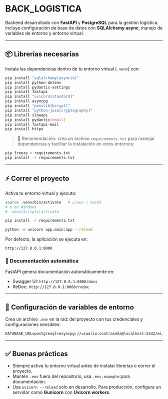 # BACK_LOGISTICA

Backend desarrollado con **FastAPI** y **PostgreSQL** para la gestión logística.  
Incluye configuración de base de datos con **SQLAlchemy async**, manejo de variables de entorno y entorno virtual.

---

## 📦 Librerías necesarias

Instala las dependencias dentro de tu entorno virtual (`.venv`) con:

```bash
pip install "sqlalchemy[asyncio]"
pip install python-dotenv
pip install pydantic-settings
pip install fastapi
pip install "uvicorn[standard]"
pip install asyncpg
pip install "passlib[bcrypt]" 
pip install "python-jose[cryptography]"
pip install slowapi
pip install pydantic[email]
pip install fastapi-mail
pip install httpx


```

> 🔹 Recomendación: crea un archivo `requirements.txt` para manejar dependencias y facilitar la instalación en otros entornos:

```bash
pip freeze > requirements.txt
pip install -r requirements.txt
```

---

## ⚡ Correr el proyecto

Activa tu entorno virtual y ejecuta:

```bash
source .venv/bin/activate   # Linux / macOS
# o en Windows
# .venv\Scripts\activate

pip install -r requirements.txt

python -m uvicorn app.main:app --reload
```

Por defecto, la aplicación se ejecuta en:  

```
http://127.0.0.1:8000
```

### 📝 Documentación automática

FastAPI genera documentación automáticamente en:

- Swagger UI: `http://127.0.0.1:8000/docs`
- ReDoc: `http://127.0.0.1:8000/redoc`

---

## 🔧 Configuración de variables de entorno

Crea un archivo `.env` en la raíz del proyecto con tus credenciales y configuraciones sensibles:

```env
DATABASE_URL=postgresql+asyncpg://usuario:contraseña@localhost:5432/mi_base
```
---

## ✅ Buenas prácticas

- Siempre activa tu entorno virtual antes de instalar librerías o correr el proyecto.
- Mantén `.env` fuera del repositorio, usa `.env.example` para documentación.
- Usa `uvicorn --reload` solo en desarrollo. Para producción, configura un servidor como **Gunicorn** con **Uvicorn workers**.
